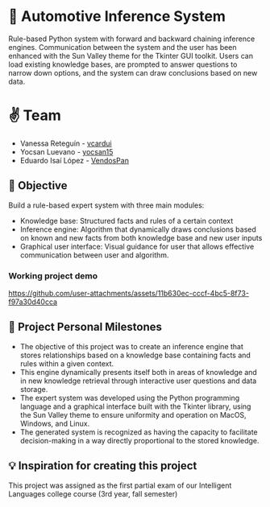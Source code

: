 # **🚚 Automotive Inference System**

Rule-based Python system with forward and backward chaining inference engines. Communication between the system and the user has been enhanced with the Sun Valley theme for the Tkinter GUI toolkit. Users can load existing knowledge bases, are prompted to answer questions to narrow down options, and the system can draw conclusions based on new data.

# **✌️ Team**

- Vanessa Reteguín - [vcardui](https://github.com/vcardui)
- Yocsan Luevano - [yocsan15](https://github.com/yocsan15)
- Eduardo Isaí López - [VendosPan](https://github.com/VendosPan)

## 🎯 Objective

Build a rule-based expert system with three main modules:

- Knowledge base: Structured facts and rules of a certain context
- Inference engine: Algorithm that dynamically draws conclusions based on known and new facts from both knowledge base and new user inputs
- Graphical user interface: Visual guidance for user that allows effective communication between user and algorithm.

### Working project demo
https://github.com/user-attachments/assets/11b630ec-cccf-4bc5-8f73-f97a30d40cca

## 🙌 Project Personal Milestones

- The objective of this project was to create an inference engine that stores relationships based on a knowledge base containing facts and rules within a given context.
- This engine dynamically presents itself both in areas of knowledge and in new knowledge retrieval through interactive user questions and data storage.
- The expert system was developed using the Python programming language and a graphical interface built with the Tkinter library, using the Sun Valley theme to ensure uniformity and operation on MacOS, Windows, and Linux.
- The generated system is recognized as having the capacity to facilitate decision-making in a way directly proportional to the stored knowledge.

## 💡 Inspiration for creating this project

This project was assigned as the first partial exam of our Intelligent Languages college course (3rd year, fall semester)
